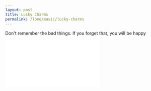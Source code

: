 ```yaml
---
layout: post
title: Lucky Charms
permalink: /love/music/lucky-charms
---
```


Don't remember the bad things. If you forget that, you will be happy

<iframe src="//player.bilibili.com/player.html?aid=438215786&bvid=BV1Cj411u7QV&cid=1045109154&page=1" scrolling="no" border="0" frameborder="no" framespacing="0" allowfullscreen="true"> </iframe>
